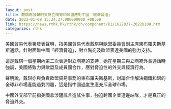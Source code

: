 ```yaml
---
layout: post
title: 戴琪再發聲明支持立陶宛和歐盟應對中國「經濟脅迫」
date: 2022-01-08 15:24:37.000000000 +08:00
link: https://news.rthk.hk/rthk/ch/component/k2/1627937-20220108.htm
categories: rthk
---
```


美國貿易代表署發表聲明，指美國貿易代表戴琪與歐盟委員會副主席東布羅夫斯基斯通話，針對面臨中國「經濟脅迫」，對立陶宛及歐盟表達美國的強力支持。

這是戴琪一個星期內第二次表達對立陶宛的支持，她在星期三與立陶宛外長通話時強調，美國將致力與歐盟及成員國合作，應對脅迫性的外交與經濟行為。

聲明說，戴琪亦與負責歐盟貿易事務的東布羅夫斯基斯，討論合作解決鋼鐵和鋁的全球非市場產能過剩問題，這是指中國過度生產充斥全球市場。

中國外交部早前指美國拿涉疆謠言造謠生事，強迫跨國企業選邊站隊，才是真正的脅迫外交。
